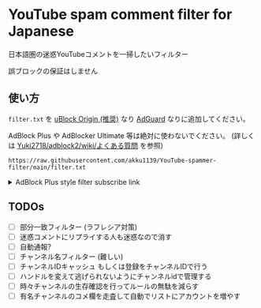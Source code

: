 # YouTube spam comment filter for Japanese

日本語圏の迷惑YouTubeコメントを一掃したいフィルター

誤ブロックの保証はしません

## 使い方

`filter.txt` を [uBlock Origin (推奨)](https://github.com/gorhill/uBlock) なり [AdGuard](https://adguard.com/ja/adguard-browser-extension/overview.html) なりに追加してください。

AdBlock Plus や AdBlocker Ultimate 等は絶対に使わないでください。 (詳しくは [Yuki2718/adblock2/wiki/よくある質問](https://github.com/Yuki2718/adblock2/wiki/%E3%82%88%E3%81%8F%E3%81%82%E3%82%8B%E8%B3%AA%E5%95%8F) を参照)

`https://raw.githubusercontent.com/akku1139/YouTube-spammer-filter/main/filter.txt`

<details>
<summary>AdBlock Plus style filter subscribe link</summary>

`abp:subscribe?location=https%3A%2F%2Fraw.githubusercontent.com%2Fakku1139%2FYouTube-spammer-filter%2Fmain%2Ffilter.txt&title=YouTube%20spam%20comment%20filter%20for%20Japanese`
</details>


## TODOs

- [ ] 部分一致フィルター (ラフレシア対策)
- [ ] 迷惑コメントにリプライする人も迷惑なので消す
- [ ] 自動通報?
- [ ] チャンネル名フィルター (難しい)
- [ ] チャンネルIDキャッシュ もしくは登録をチャンネルIDで行う
- [ ] ハンドルを変えて逃げられないようにチャンネルidで管理する
- [ ] 時々チャンネルの生存確認を行ってルールの無駄を減らす
- [ ] 有名チャンネルのコメ欄を走査して自動でリストにアカウントを増やす
